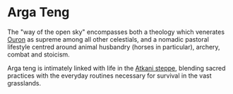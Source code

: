 # Arga Teng

The "way of the open sky" encompasses both a theology which venerates [Ouron](/cosmology/fey/fey_eilea/ouron) as supreme among all other celestials, and a nomadic pastoral lifestyle centred around animal husbandry (horses in particular), archery, combat and stoicism.

Arga teng is intimately linked with life in the [Atkani steppe](/places/ordo_atkan), blending sacred practices with the everyday routines necessary for survival in the vast grasslands.